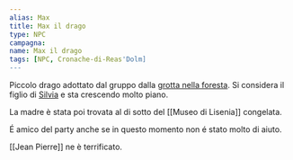 ```yaml
---
alias: Max
title: Max il drago
type: NPC
campagna:
name: Max il drago
tags: [NPC, Cronache-di-Reas'Dolm]
---
```


Piccolo drago adottato dal gruppo dalla [grotta nella foresta](3-La%20foresta%20del%20drago.md). Si considera il figlio di [Silvia](Silvia%20Whiteflare.md) e sta crescendo molto piano. 

La madre è stata poi trovata al di sotto del [[Museo di Lisenia]] congelata.

É amico del party anche se in questo momento non é stato molto di aiuto.

[[Jean Pierre]] ne è terrificato.